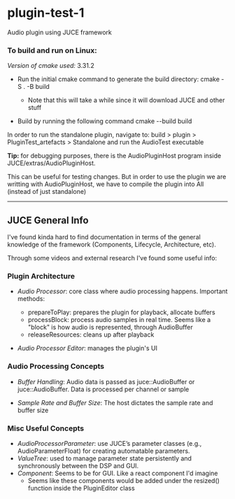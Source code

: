 # plugin-test-1
Audio plugin using JUCE framework


### To build and run on Linux:
*Version of cmake used:* 3.31.2
- Run the initial cmake command to generate the build directory: cmake -S . -B build
    - Note that this will take a while since it will download JUCE and other stuff

- Build by running the following command cmake --build build

In order to run the standalone plugin, navigate to: build > plugin > PluginTest_artefacts > Standalone and run the AudioTest executable


**Tip:** for debugging purposes, there is the AudioPluginHost program inside JUCE/extras/AudioPluginHost.

This can be useful for testing changes. But in order to use the plugin we are writting with AudioPluginHost, we have to compile the plugin into All (instead of just standalone)

---

## JUCE General Info
I've found kinda hard to find documentation in terms of the general knowledge of the framework (Components, Lifecycle, Architecture, etc).

Through some videos and external research I've found some useful info:

### Plugin Architecture
- *Audio Processor*: core class where audio processing happens. Important methods:
    - prepareToPlay: prepares the plugin for playback, allocate buffers
    - processBlock: process audio samples in real time. Seems like a "block" is how audio is represented, through AudioBuffer<float>
    - releaseResources: cleans up after playback

- *Audio Processor Editor*: manages the plugin's UI


### Audio Processing Concepts
- *Buffer Handling*: Audio data is passed as juce::AudioBuffer<float> or juce::AudioBuffer<double>. Data is processed per channel or sample

- *Sample Rate and Buffer Size*: The host dictates the sample rate and buffer size

### Misc Useful Concepts
- *AudioProcessorParameter*: use JUCE’s parameter classes (e.g., AudioParameterFloat) for creating automatable parameters.
- *ValueTree*: used to manage parameter state persistently and synchronously between the DSP and GUI.
- *Component*: Seems to be for GUI. Like a react component I'd imagine
    - Seems like these components would be added under the resized() function inside the PluginEditor class